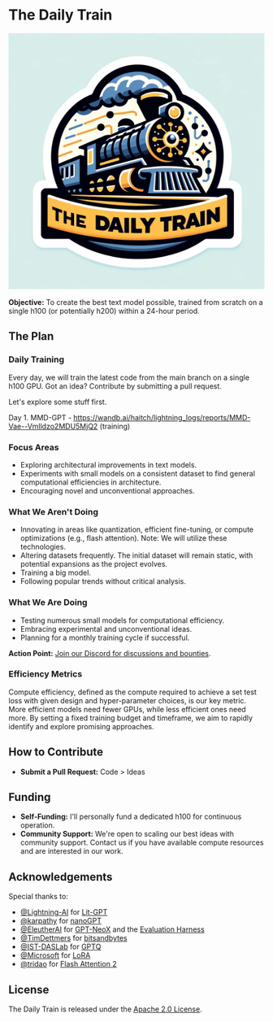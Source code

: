 # The Daily Train
![Logo of The Daily Train](https://raw.githubusercontent.com/Algomancer/The-Daily-Train/main/assets/logo.webp)

**Objective:** To create the best text model possible, trained from scratch on a single h100 (or potentially h200) within a 24-hour period.

## The Plan

### Daily Training
Every day, we will train the latest code from the main branch on a single h100 GPU. Got an idea? Contribute by submitting a pull request. 

Let's explore some stuff first.

Day 1. MMD-GPT - https://wandb.ai/haitch/lightning_logs/reports/MMD-Vae--Vmlldzo2MDU5MjQ2 (training)

### Focus Areas
- Exploring architectural improvements in text models.
- Experiments with small models on a consistent dataset to find general computational efficiencies in architecture.
- Encouraging novel and unconventional approaches.

### What We Aren't Doing
- Innovating in areas like quantization, efficient fine-tuning, or compute optimizations (e.g., flash attention). Note: We will utilize these technologies.
- Altering datasets frequently. The initial dataset will remain static, with potential expansions as the project evolves.
- Training a big model.
- Following popular trends without critical analysis.

### What We Are Doing
- Testing numerous small models for computational efficiency.
- Embracing experimental and unconventional ideas.
- Planning for a monthly training cycle if successful.

**Action Point:** [Join our Discord for discussions and bounties](https://discord.gg/T4TtwVXn).

### Efficiency Metrics
Compute efficiency, defined as the compute required to achieve a set test loss with given design and hyper-parameter choices, is our key metric. More efficient models need fewer GPUs, while less efficient ones need more. By setting a fixed training budget and timeframe, we aim to rapidly identify and explore promising approaches.

## How to Contribute

- **Submit a Pull Request:** Code > Ideas

## Funding

- **Self-Funding:** I'll personally fund a dedicated h100 for continuous operation.
- **Community Support:** We're open to scaling our best ideas with community support. Contact us if you have available compute resources and are interested in our work.

## Acknowledgements
Special thanks to:
- [@Lightning-AI](https://github.com/Lightning-AI/) for [Lit-GPT](https://github.com/Lightning-AI/lit-gpt)
- [@karpathy](https://github.com/karpathy) for [nanoGPT](https://github.com/karpathy/nanoGPT)
- [@EleutherAI](https://github.com/EleutherAI) for [GPT-NeoX](https://github.com/EleutherAI/gpt-neox) and the [Evaluation Harness](https://github.com/EleutherAI/lm-evaluation-harness)
- [@TimDettmers](https://github.com/TimDettmers) for [bitsandbytes](https://github.com/TimDettmers/bitsandbytes)
- [@IST-DASLab](https://github.com/IST-DASLab) for [GPTQ](https://github.com/IST-DASLab/gptq)
- [@Microsoft](https://github.com/microsoft) for [LoRA](https://github.com/microsoft/LoRA)
- [@tridao](https://github.com/tridao) for [Flash Attention 2](https://github.com/Dao-AILab/flash-attention)

## License
The Daily Train is released under the [Apache 2.0 License](https://github.com/Lightning-AI/lit-gpt/blob/main/LICENSE).
